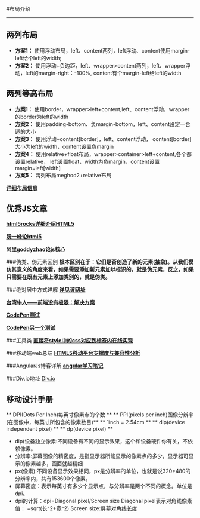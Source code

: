 #布局介绍
________________
## 两列布局
* **方案1：**
  使用浮动布局，left、content两列，left浮动、content使用margin-left给个left的width;
* **方案2：**
  使用浮动+负边距，left、wrapper>content两列，left、wrapper浮动，left的margin-right：-100%,
content有个margin-left给left的width

## 两列等高布局
 * **方案1：**
  使用border，wrapper>left+content,left、content浮动，wrapper的border为left的width
 * **方案2：**
  使用padding-bottom、负margin-bottom，left、content设定一合适的大小
 * **方案3：**
  使用浮动+content[border]，left、content浮动，
content[border]大小为left的width，content设置负margin
 * **方案4：**
  使用relative+float布局，wrapper>container>left+content,各个都设置relative，
left设置float，width为负margin，content设置margin=left[width]
 * **方案5：**
  两列布局meghod2+relative布局 

[**详细布局信息**](http://www.cnblogs.com/jununx/p/3336553.html)
## 优秀JS文章
[**html5rocks详细介绍HTML5**](http://slides.html5rocks.com/#landing-slide) 

[**阮一峰论html5**](http://javascript.ruanyifeng.com/#introduction)

[**阿里goddyzhao论js核心**](http://goddyzhao.tumblr.com/JavaScript-Internal)

###伪类、伪元素区别
 **根本区别在于：它们是否创造了新的元素(抽象)。从我们模仿其意义的角度来看，如果需要添加新元素加以标识的，就是伪元素，反之，如果只需要在既有元素上添加类别的，就是伪类。**
 
###绝对居中方式详解
[**详见该网址**](http://blog.csdn.net/freshlover/article/details/11579669)

[**台湾牛人——前端没有极限：解决方案**](http://wcc723.github.io/css/2015/01/16/css-magic/)

[**CodePen测试**](http://codepen.io/KatieK2/pen/AbxGr)

[**CodePen另一个测试**](http://codepen.io/thirdtiu/pen/fjnxd)

###工具类
[**直接将style中的css对应到标签内在线实现**](http://templates.mailchimp.com/resources/inline-css/)

###移动端web总结
[**HTML5移动平台支撑度与兼容性分析**](http://zhangdaiping.iteye.com/blog/1645363)

###AngularJs博客详解
[**angular学习笔记**](http://www.cnblogs.com/lcllao/tag/%E7%AC%94%E8%AE%B0/)

###Div.io地址
[Div.io](http://div.io/user/1811)

## 移动设计手册
** DPI(Dots Per Inch)每英寸像素点的个数 **
** PPI(pixels per inch)图像分辨率(在图像中，每英寸所包含的像素数目)**
** 1inch = 2.54cm **
** dip(device independent pixel) **
** dp(device pixel) **

+ dip(设备独立像素:不同设备有不同的显示效果，这个和设备硬件你有关，不依赖像素。
+ 分辨率:屏幕图像的精密度，是指显示器所能显示的像素点的多少，显示器可显示的像素越多，画面就越精细
+ px(像素):不同设备显示效果相同，px是分辨率的单位，也就是说320*480的分辨率内，共有153600个像素。
+ 屏幕密度：表示每英寸有多少个显示点，与分辨率是两个不同的概念。单位是dpi。
+ dpi的计算：dpi=Diagonal pixel/Screen size
	Diagonal pixel表示对角线像素值：
	=sqrt(长^2+宽^2)
	Screen size:屏幕对角线长度
